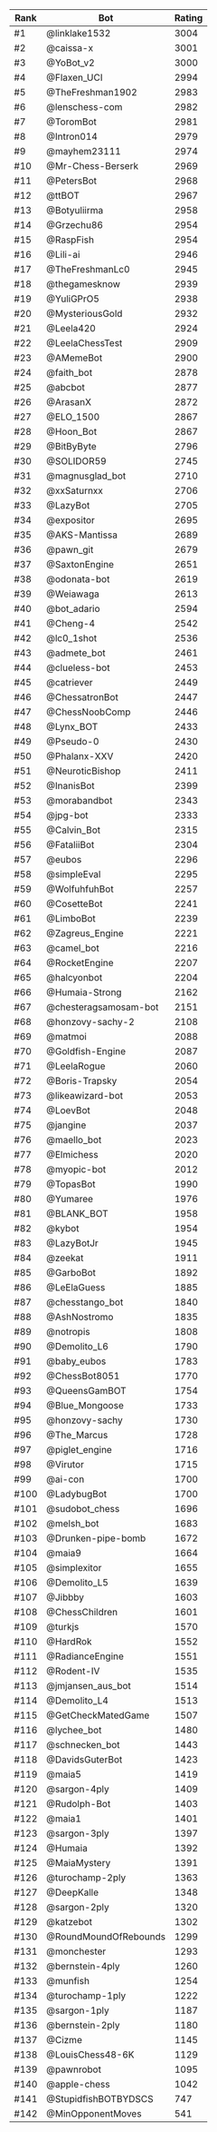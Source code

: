 Rank|Bot|Rating
---|---|---
#1|@linklake1532|3004
#2|@caissa-x|3001
#3|@YoBot_v2|3000
#4|@Flaxen_UCI|2994
#5|@TheFreshman1902|2983
#6|@lenschess-com|2982
#7|@ToromBot|2981
#8|@Intron014|2979
#9|@mayhem23111|2974
#10|@Mr-Chess-Berserk|2969
#11|@PetersBot|2968
#12|@ttBOT|2967
#13|@Botyuliirma|2958
#14|@Grzechu86|2954
#15|@RaspFish|2954
#16|@Lili-ai|2946
#17|@TheFreshmanLc0|2945
#18|@thegamesknow|2939
#19|@YuliGPrO5|2938
#20|@MysteriousGold|2932
#21|@Leela420|2924
#22|@LeelaChessTest|2909
#23|@AMemeBot|2900
#24|@faith_bot|2878
#25|@abcbot|2877
#26|@ArasanX|2872
#27|@ELO_1500|2867
#28|@Hoon_Bot|2867
#29|@BitByByte|2796
#30|@SOLIDOR59|2745
#31|@magnusglad_bot|2710
#32|@xxSaturnxx|2706
#33|@LazyBot|2705
#34|@expositor|2695
#35|@AKS-Mantissa|2689
#36|@pawn_git|2679
#37|@SaxtonEngine|2651
#38|@odonata-bot|2619
#39|@Weiawaga|2613
#40|@bot_adario|2594
#41|@Cheng-4|2542
#42|@lc0_1shot|2536
#43|@admete_bot|2461
#44|@clueless-bot|2453
#45|@catriever|2449
#46|@ChessatronBot|2447
#47|@ChessNoobComp|2446
#48|@Lynx_BOT|2433
#49|@Pseudo-0|2430
#50|@Phalanx-XXV|2420
#51|@NeuroticBishop|2411
#52|@InanisBot|2399
#53|@morabandbot|2343
#54|@jpg-bot|2333
#55|@Calvin_Bot|2315
#56|@FataliiBot|2304
#57|@eubos|2296
#58|@simpleEval|2295
#59|@WolfuhfuhBot|2257
#60|@CosetteBot|2241
#61|@LimboBot|2239
#62|@Zagreus_Engine|2221
#63|@camel_bot|2216
#64|@RocketEngine|2207
#65|@halcyonbot|2204
#66|@Humaia-Strong|2162
#67|@chesteragsamosam-bot|2151
#68|@honzovy-sachy-2|2108
#69|@matmoi|2088
#70|@Goldfish-Engine|2087
#71|@LeelaRogue|2060
#72|@Boris-Trapsky|2054
#73|@likeawizard-bot|2053
#74|@LoevBot|2048
#75|@jangine|2037
#76|@maello_bot|2023
#77|@Elmichess|2020
#78|@myopic-bot|2012
#79|@TopasBot|1990
#80|@Yumaree|1976
#81|@BLANK_BOT|1958
#82|@kybot|1954
#83|@LazyBotJr|1945
#84|@zeekat|1911
#85|@GarboBot|1892
#86|@LeElaGuess|1885
#87|@chesstango_bot|1840
#88|@AshNostromo|1835
#89|@notropis|1808
#90|@Demolito_L6|1790
#91|@baby_eubos|1783
#92|@ChessBot8051|1770
#93|@QueensGamBOT|1754
#94|@Blue_Mongoose|1733
#95|@honzovy-sachy|1730
#96|@The_Marcus|1728
#97|@piglet_engine|1716
#98|@Virutor|1715
#99|@ai-con|1700
#100|@LadybugBot|1700
#101|@sudobot_chess|1696
#102|@melsh_bot|1683
#103|@Drunken-pipe-bomb|1672
#104|@maia9|1664
#105|@simplexitor|1655
#106|@Demolito_L5|1639
#107|@Jibbby|1603
#108|@ChessChildren|1601
#109|@turkjs|1570
#110|@HardRok|1552
#111|@RadianceEngine|1551
#112|@Rodent-IV|1535
#113|@jmjansen_aus_bot|1514
#114|@Demolito_L4|1513
#115|@GetCheckMatedGame|1507
#116|@lychee_bot|1480
#117|@schnecken_bot|1443
#118|@DavidsGuterBot|1423
#119|@maia5|1419
#120|@sargon-4ply|1409
#121|@Rudolph-Bot|1403
#122|@maia1|1401
#123|@sargon-3ply|1397
#124|@Humaia|1392
#125|@MaiaMystery|1391
#126|@turochamp-2ply|1363
#127|@DeepKalle|1348
#128|@sargon-2ply|1320
#129|@katzebot|1302
#130|@RoundMoundOfRebounds|1299
#131|@monchester|1293
#132|@bernstein-4ply|1260
#133|@munfish|1254
#134|@turochamp-1ply|1222
#135|@sargon-1ply|1187
#136|@bernstein-2ply|1180
#137|@Cizme|1145
#138|@LouisChess48-6K|1129
#139|@pawnrobot|1095
#140|@apple-chess|1042
#141|@StupidfishBOTBYDSCS|747
#142|@MinOpponentMoves|541
